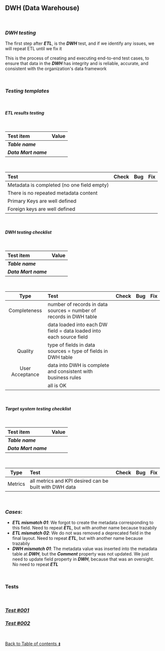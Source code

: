 ## DWH (Data Warehouse)  

<p><br></p>

### **_DWH testing_**  

The first step after **_ETL_**, is the **_DWH_** test, and if we identify any issues, we will repeat ETL until we fix it  

This is the process of creating and executing end-to-end test cases, to ensure that data in the **_DWH_** has integrity and is reliable, accurate, and consistent with the organization's data framework  

<p><br></p>

### **_Testing templates_**  

<p><br></p>

#### **_ETL results testing_**  

<p><br></p>

| Test item             | Value                          |
| :-------------------- | :----------------------------- |
| **_Table name_**      |                                |
| **_Data Mart name_**  |                                |

<p><br></p>

| Test                                                                                  | Check | Bug                               | Fix                               |
| :------------------------------------------------------------------------------------ | :---: | :-------------------------------- | :-------------------------------- |
| Metadata is completed (no one field empty)                                            |       |                                   |                                   |
| There is no repeated metadata content                                                 |       |                                   |                                   |
| Primary Keys are well defined                                                         |       |                                   |                                   |
| Foreign keys are well defined                                                         |       |                                   |                                   |

<p><br></p>

#### **_DWH testing checklist_**  

<p><br></p>

| Test item             | Value                          |
| :-------------------- | :----------------------------- |
| **_Table name_**      |                                |
| **_Data Mart name_**  |                                | 

<p><br></p>

| Type            | Test                                                                | Check | Bug                               | Fix                               |
| :-------------: | :------------------------------------------------------------------ | :---: | :-------------------------------- | :-------------------------------- |
| Completeness    | number of records in data sources = number of records in DWH table  |       |                                   |                                   |
|                 | data loaded into each DW field = data loaded into each source field |       |                                   |                                   |
| Quality         | type of fields in data sources = type of fields in DWH table        |       |                                   |                                   |
| User Acceptance | data into DWH is complete and consistent with business rules        |       |                                   |                                   |
|                 | all is OK                                                           |       |                                   |                                   |

<p><br></p>

#### **_Target system testing checklist_**  

<p><br></p>

| Test item             | Value                          |
| :-------------------- | :----------------------------- |
| **_Table name_**      |                                |
| **_Data Mart name_**  |                                |

<p><br></p>

| Type            | Test                                                                | Check | Bug                               | Fix                               |
| :-------------: | :------------------------------------------------------------------ | :---: | :-------------------------------- | :-------------------------------- |
| Metrics         | all metrics and KPI desired can be built with DWH data              |       |                                   |                                   |

<p><br></p>

### **_Cases_**:

- **_ETL mismatch 01_**: We forgot to create the metadata corresponding to this field. Need to repeat **_ETL_**, but with another name because trazabily  
- **_ETL mismatch 02_**: We do not was removed a deprecated field in the final layout. Need to repeat **_ETL_**, but with another name because trazabily   
- **_DWH mismatch 01_**: The metadata value was inserted into the metadata table at **_DWH_**, but the **_Comment_** property was not updated. We just need to update field property in **_DWH_**, because that was an oversight. No need to repeat **_ETL_**  

<p><br></p>

### Tests

<p><br></p>

### [**_Test #001_**](tests/t001.md)
### [**_Test #002_**](tests/t002.md)

<p><br></p>

[Back to Table of contents :arrow_double_up:](../README.md)